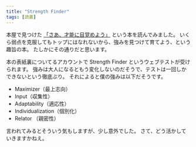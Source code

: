 ```yaml
---
title: "Strength Finder"
tags: [読書]
---
```


本屋で見つけた [「さあ、才能に目覚めよう」](http://www.amazon.co.jp/gp/product/4532149479) という本を読んでみました。
いくら弱点を克服してもトップにはなれないから、強みを見つけて育てよう、という趣旨の本。
たしかにその通りだと思います。

本の表紙裏についてるアカウントで Strength Finder というウェブテストが受けられます。
強みは大人になるともう変化しないのだそうで、テストは一回しかできないという徹底ぶり。
それによると僕の強みは以下だそうです。

- Maximizer（最上志向）
- Input（収集性）
- Adaptability（適応性）
- Individualization（個別化）
- Relator （親密性）

言われてみるとそういう気もしますが、少し意外でした。
さて、どう活かしていきますかねえ。
